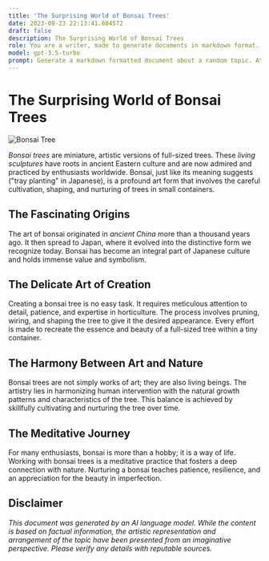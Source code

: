 ```yaml
---
title: 'The Surprising World of Bonsai Trees'
date: 2023-08-23 22:13:41.604572
draft: false
description: The Surprising World of Bonsai Trees
role: You are a writer, made to generate documents in markdown format. It is very important that all of the documents you generate are in valid markdown format.
model: gpt-3.5-turbo
prompt: Generate a markdown formatted document about a random topic. At the bottom, include a disclaimer explaining that the document was generated by you. The first line of the document should be the title. Make sure that the entire document is in proper markdown format, using a mix of various tags to make the document visually appealing.
---
```


# The Surprising World of Bonsai Trees

![Bonsai Tree](https://example.com/bonsai.jpg)

*Bonsai trees* are miniature, artistic versions of full-sized trees. These *living sculptures* have roots in ancient Eastern culture and are now admired and practiced by enthusiasts worldwide. Bonsai, just like its meaning suggests ("tray planting" in Japanese), is a profound art form that involves the careful cultivation, shaping, and nurturing of trees in small containers.

## The Fascinating Origins

The art of bonsai originated in *ancient China* more than a thousand years ago. It then spread to Japan, where it evolved into the distinctive form we recognize today. Bonsai has become an integral part of Japanese culture and holds immense value and symbolism.

## The Delicate Art of Creation

Creating a bonsai tree is no easy task. It requires meticulous attention to detail, patience, and expertise in horticulture. The process involves pruning, wiring, and shaping the tree to give it the desired appearance. Every effort is made to recreate the essence and beauty of a full-sized tree within a tiny container.

## The Harmony Between Art and Nature

Bonsai trees are not simply works of art; they are also living beings. The artistry lies in harmonizing human intervention with the natural growth patterns and characteristics of the tree. This balance is achieved by skillfully cultivating and nurturing the tree over time.

## The Meditative Journey

For many enthusiasts, bonsai is more than a hobby; it is a way of life. Working with bonsai trees is a meditative practice that fosters a deep connection with nature. Nurturing a bonsai teaches patience, resilience, and an appreciation for the beauty in imperfection.

## Disclaimer

*This document was generated by an AI language model. While the content is based on factual information, the artistic representation and arrangement of the topic have been presented from an imaginative perspective. Please verify any details with reputable sources.*